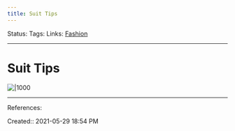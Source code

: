 ```yaml
---
title: Suit Tips
---
```

Status:
Tags: 
Links: [Fashion](out/fashion.md)
___
# Suit Tips
![|1000](https://www.suitsexpert.com/wp-content/uploads/how-to-fit-your-suit-basics.jpg)
___
References:

Created:: 2021-05-29 18:54 PM